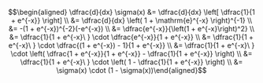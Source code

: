 $$\begin{aligned}
\dfrac{d}{dx} \sigma(x) &= \dfrac{d}{dx} \left[ \dfrac{1}{1 + e^{-x}} \right] \\
&= \dfrac{d}{dx} \left( 1 + \mathrm{e}^{-x} \right)^{-1} \\
&= -(1 + e^{-x})^{-2}(-e^{-x}) \\
&= \dfrac{e^{-x}}{\left(1 + e^{-x}\right)^2} \\
&= \dfrac{1}{1 + e^{-x}\ } \cdot \dfrac{e^{-x}}{1 + e^{-x}}  \\
&= \dfrac{1}{1 + e^{-x}\ } \cdot \dfrac{(1 + e^{-x}) - 1}{1 + e^{-x}}  \\
&= \dfrac{1}{1 + e^{-x}\ } \cdot \left( \dfrac{1 + e^{-x}}{1 + e^{-x}} - \dfrac{1}{1 + e^{-x}} \right) \\
&= \dfrac{1}{1 + e^{-x}\ } \cdot \left( 1 - \dfrac{1}{1 + e^{-x}} \right) \\
&= \sigma(x) \cdot (1 - \sigma(x))\end{aligned}$$
